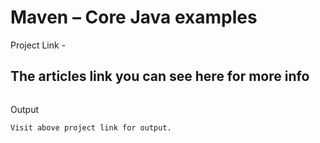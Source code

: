# Maven – Core Java examples

Project Link - 


## The articles link you can see here for more info
```

```
Output
```
Visit above project link for output.
```
